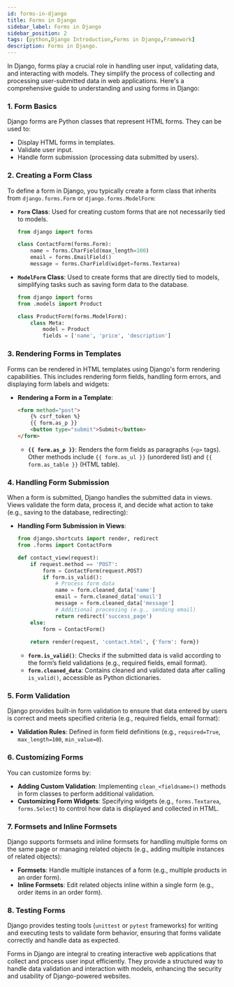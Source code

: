 ```yaml
---
id: forms-in-django
title: Forms in Django
sidebar_label: Forms in Django
sidebar_position: 2
tags: [python,Django Introduction,Forms in Django,Framework]
description: Forms in Django.
---
```


In Django, forms play a crucial role in handling user input, validating data, and interacting with models. They simplify the process of collecting and processing user-submitted data in web applications. Here's a comprehensive guide to understanding and using forms in Django:

### 1. **Form Basics**

Django forms are Python classes that represent HTML forms. They can be used to:
- Display HTML forms in templates.
- Validate user input.
- Handle form submission (processing data submitted by users).

### 2. **Creating a Form Class**

To define a form in Django, you typically create a form class that inherits from `django.forms.Form` or `django.forms.ModelForm`:

- **`Form` Class**: Used for creating custom forms that are not necessarily tied to models.

  ```python title="forms.py"
  from django import forms

  class ContactForm(forms.Form):
      name = forms.CharField(max_length=100)
      email = forms.EmailField()
      message = forms.CharField(widget=forms.Textarea)
  ```

- **`ModelForm` Class**: Used to create forms that are directly tied to models, simplifying tasks such as saving form data to the database.

  ```python title="forms.py"
  from django import forms
  from .models import Product

  class ProductForm(forms.ModelForm):
      class Meta:
          model = Product
          fields = ['name', 'price', 'description']
  ```

### 3. **Rendering Forms in Templates**

Forms can be rendered in HTML templates using Django's form rendering capabilities. This includes rendering form fields, handling form errors, and displaying form labels and widgets:

- **Rendering a Form in a Template**:

  ```html title="template.html
  <form method="post">
      {% csrf_token %}
      {{ form.as_p }}
      <button type="submit">Submit</button>
  </form>
  ```

  - **`{{ form.as_p }}`**: Renders the form fields as paragraphs (`<p>` tags). Other methods include `{{ form.as_ul }}` (unordered list) and `{{ form.as_table }}` (HTML table).

### 4. **Handling Form Submission**

When a form is submitted, Django handles the submitted data in views. Views validate the form data, process it, and decide what action to take (e.g., saving to the database, redirecting):

- **Handling Form Submission in Views**:

  ```python title="views.py"
  from django.shortcuts import render, redirect
  from .forms import ContactForm

  def contact_view(request):
      if request.method == 'POST':
          form = ContactForm(request.POST)
          if form.is_valid():
              # Process form data
              name = form.cleaned_data['name']
              email = form.cleaned_data['email']
              message = form.cleaned_data['message']
              # Additional processing (e.g., sending email)
              return redirect('success_page')
      else:
          form = ContactForm()
      
      return render(request, 'contact.html', {'form': form})
  ```

  - **`form.is_valid()`**: Checks if the submitted data is valid according to the form’s field validations (e.g., required fields, email format).
  - **`form.cleaned_data`**: Contains cleaned and validated data after calling `is_valid()`, accessible as Python dictionaries.

### 5. **Form Validation**

Django provides built-in form validation to ensure that data entered by users is correct and meets specified criteria (e.g., required fields, email format):

- **Validation Rules**: Defined in form field definitions (e.g., `required=True`, `max_length=100`, `min_value=0`).

### 6. **Customizing Forms**

You can customize forms by:
- **Adding Custom Validation**: Implementing `clean_<fieldname>()` methods in form classes to perform additional validation.
- **Customizing Form Widgets**: Specifying widgets (e.g., `forms.Textarea`, `forms.Select`) to control how data is displayed and collected in HTML.

### 7. **Formsets and Inline Formsets**

Django supports formsets and inline formsets for handling multiple forms on the same page or managing related objects (e.g., adding multiple instances of related objects):

- **Formsets**: Handle multiple instances of a form (e.g., multiple products in an order form).
- **Inline Formsets**: Edit related objects inline within a single form (e.g., order items in an order form).

### 8. **Testing Forms**

Django provides testing tools (`unittest` or `pytest` frameworks) for writing and executing tests to validate form behavior, ensuring that forms validate correctly and handle data as expected.

Forms in Django are integral to creating interactive web applications that collect and process user input efficiently. They provide a structured way to handle data validation and interaction with models, enhancing the security and usability of Django-powered websites.
